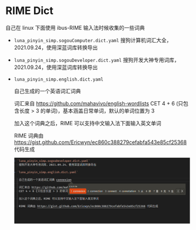 # RIME Dict
自己在 linux 下面使用 ibus-RIME 输入法时候收集的一些词典

 - `luna_pinyin_simp.sogouComputer.dict.yaml`
    搜狗计算机词汇大全，2021.09.24，使用深蓝词库转换导出

 - `luna_pinyin_simp.sogouDeveloper.dict.yaml`
    搜狗开发大神专用词库，2021.09.24，使用深蓝词库转换导出
 
 - `luna_pinyin_simp.english.dict.yaml`
    
    自己生成的一个英语词汇词典
    
    词汇来自 https://github.com/mahavivo/english-wordlists 
    CET 4 + 6 (只包含长度 > 3 的单词)，基本涵盖日常单词，默认的单词位置为 3

    加入这个词典之后，RIME 可以支持中文输入法下面输入英文单词

    RIME 词典由 https://gist.github.com/Ericwyn/ec860c388279cefabfa543e85cf25368 代码生成

    ![英语词库-截图](screenshot/english.dict.png)
 